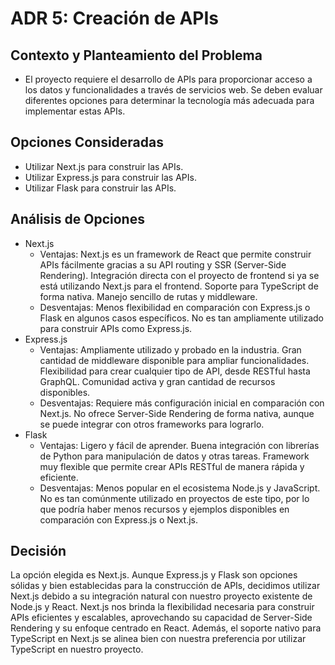 # ADR 5: Creación de APIs
## Contexto y Planteamiento del Problema
* El proyecto requiere el desarrollo de APIs para proporcionar acceso a los datos y funcionalidades a través de servicios web. Se deben evaluar diferentes opciones para determinar la tecnología más adecuada para implementar estas APIs.

## Opciones Consideradas
* Utilizar Next.js para construir las APIs.
* Utilizar Express.js para construir las APIs.
* Utilizar Flask para construir las APIs.
## Análisis de Opciones
* Next.js
  * Ventajas:
Next.js es un framework de React que permite construir APIs fácilmente gracias a su API routing y SSR (Server-Side Rendering).
Integración directa con el proyecto de frontend si ya se está utilizando Next.js para el frontend.
Soporte para TypeScript de forma nativa.
Manejo sencillo de rutas y middleware.
  * Desventajas:
Menos flexibilidad en comparación con Express.js o Flask en algunos casos específicos.
No es tan ampliamente utilizado para construir APIs como Express.js.
* Express.js
  * Ventajas:
Ampliamente utilizado y probado en la industria.
Gran cantidad de middleware disponible para ampliar funcionalidades.
Flexibilidad para crear cualquier tipo de API, desde RESTful hasta GraphQL.
Comunidad activa y gran cantidad de recursos disponibles.
  * Desventajas:
Requiere más configuración inicial en comparación con Next.js.
No ofrece Server-Side Rendering de forma nativa, aunque se puede integrar con otros frameworks para lograrlo.
* Flask
  * Ventajas:
Ligero y fácil de aprender.
Buena integración con librerías de Python para manipulación de datos y otras tareas.
Framework muy flexible que permite crear APIs RESTful de manera rápida y eficiente.
  * Desventajas:
Menos popular en el ecosistema Node.js y JavaScript.
No es tan comúnmente utilizado en proyectos de este tipo, por lo que podría haber menos recursos y ejemplos disponibles en comparación con Express.js o Next.js.
## Decisión
La opción elegida es Next.js. Aunque Express.js y Flask son opciones sólidas y bien establecidas para la construcción de APIs, decidimos utilizar Next.js debido a su integración natural con nuestro proyecto existente de Node.js y React. Next.js nos brinda la flexibilidad necesaria para construir APIs eficientes y escalables, aprovechando su capacidad de Server-Side Rendering y su enfoque centrado en React. Además, el soporte nativo para TypeScript en Next.js se alinea bien con nuestra preferencia por utilizar TypeScript en nuestro proyecto.
